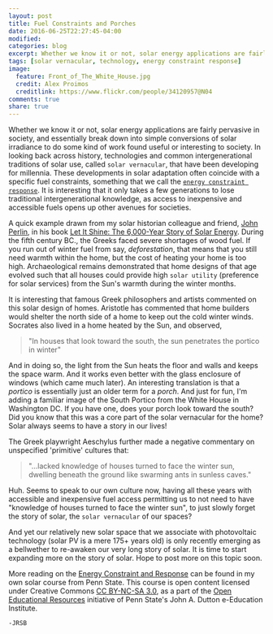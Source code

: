 ```yaml
---
layout: post
title: Fuel Constraints and Porches
date: 2016-06-25T22:27:45-04:00
modified:
categories: blog
excerpt: Whether we know it or not, solar energy applications are fairly pervasive in society, and essentially break down into simple conversions of solar irradiance to do some kind of work found useful or interesting to society. In looking back across history, technologies and common intergenerational traditions of solar use, called solar vernacular, that have been developing for millennia. These developments in solar adaptation often coincide with a specific fuel constraints, something that we call the energy constraint response.
tags: [solar vernacular, technology, energy constraint response]
image: 
  feature: Front_of_The_White_House.jpg
  credit: Alex Proimos 
  creditlink: https://www.flickr.com/people/34120957@N04
comments: true
share: true
---
```


Whether we know it or not, solar energy applications are fairly pervasive in society, and essentially break down into simple conversions of solar irradiance to do some kind of work found useful or interesting to society. In looking back across history, technologies and common intergenerational traditions of solar use, called `solar vernacular`, that have been developing for millennia. These developments in solar adaptation often coincide with a specific fuel constraints, something that we call the [`energy constraint response`](https://www.e-education.psu.edu/eme810/node/552). It is interesting that it only takes a few generations to lose traditional intergenerational knowledge, as access to inexpensive and accessible fuels opens up other avenues for societies.

A quick example drawn from my solar historian colleague and friend, [John Perlin](http://john-perlin.com/), in his book [Let It Shine: The 6,000-Year Story of Solar Energy](https://www.goodreads.com/book/show/16129220-let-it-shine). During the fifth century BC., the Greeks faced severe shortages of wood fuel. If you run out of winter fuel from say, *deforestation*, that means that you still need warmth within the home, but the cost of heating your home is too high. Archaeological remains demonstrated that home designs of that age evolved such that all houses could provide high `solar utility` (preference for solar services) from the Sun's warmth during the winter months. 

It is interesting that famous Greek philosophers and artists commented on this solar design of homes. Aristotle has commented that home builders would shelter the north side of a home to keep out the cold winter winds. Socrates also lived in a home heated by the Sun, and observed, 

> "In houses that look toward the south, the sun penetrates the portico in winter" 

And in doing so, the light from the Sun heats the floor and walls and keeps the space warm. And it works even better with the glass enclosure of windows (which came much later). An interesting translation is that a *portico* is essentially just an older term for a *porch*. And just for fun, I'm adding a familiar image of the South Portico from the White House in Washington DC. If you have one, does your porch look toward the south? Did you know that this was a core part of the solar vernacular for the home? Solar always seems to have a story in our lives!

The Greek playwright Aeschylus further made a negative commentary on unspecified 'primitive' cultures that:

> "...lacked knowledge of houses turned to face the winter sun, dwelling beneath the ground like swarming ants in sunless caves." 

Huh. Seems to speak to our own culture now, having all these years with accessible and inexpensive fuel access permitting us to not need to have "knowledge of houses turned to face the winter sun", to just slowly forget the story of solar, the `solar vernacular` of our spaces?

And yet our relatively new solar space that we associate with photovoltaic technology (solar PV is a mere 175+ years old) is only recently emerging as a bellwether to re-awaken our very long story of solar. It is time to start expanding more on the story of solar. Hope to post more on this topic soon.

More reading on the [Energy Constraint and Response](https://www.e-education.psu.edu/eme810/node/590) can be found in my own solar course from Penn State. This course is open content licensed under Creative Commons [CC BY-NC-SA 3.0](https://creativecommons.org/licenses/by-nc-sa/3.0/), as a part of the [Open Educational Resources](http://open.ems.psu.edu/) initiative of Penn State's John A. Dutton e-Education Institute.

`-JRSB`

